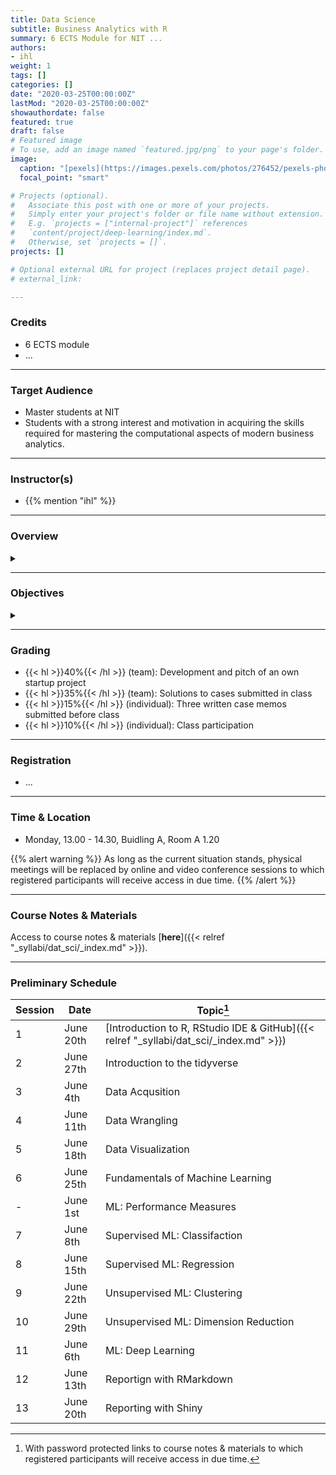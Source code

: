 ```yaml
---
title: Data Science
subtitle: Business Analytics with R
summary: 6 ECTS Module for NIT ...
authors:
- ihl
weight: 1
tags: []
categories: []
date: "2020-03-25T00:00:00Z"
lastMod: "2020-03-25T00:00:00Z"
showauthordate: false
featured: true
draft: false
# Featured image
# To use, add an image named `featured.jpg/png` to your page's folder. 
image:
  caption: "[pexels](https://images.pexels.com/photos/276452/pexels-photo-276452.jpeg), [cc0](https://www.pexels.com/de-de/creative-commons-images/)"
  focal_point: "smart"

# Projects (optional).
#   Associate this post with one or more of your projects.
#   Simply enter your project's folder or file name without extension.
#   E.g. `projects = ["internal-project"]` references 
#   `content/project/deep-learning/index.md`.
#   Otherwise, set `projects = []`.
projects: []

# Optional external URL for project (replaces project detail page).
# external_link: 

---
```


### Credits

* 6 ECTS module
* ...

***

### Target Audience

* Master students at NIT
* Students with a strong interest and motivation in acquiring the skills required for mastering the computational aspects of modern business analytics.

***

### Instructor(s)

* {{% mention "ihl" %}}

***

### Overview
<details class="description" close><summary data-close="Show" data-open="Hide"></summary>
Data Science is the science of extracting knowledge and information from data and requires competencies in both statistical and computer-based data analysis. This module is part of our complementary studies which are supposed to familiarize students with the entrepreneurial challenges of the future and expand their knowledge on important aspects of technology management.
<br><br>
This is a class for programming with R. It will teach you how to program in R, with hands-on examples. I wrote it for non-programmers to provide a friendly introduction to the R language. You’ll learn how to load data, assemble and disassemble data objects, navigate R’s environment system, write your own functions, and use all of R’s programming tools. Throughout the book, you’ll use your newfound skills to solve practical data science problems.
<br><br>
The workflow in this course module is comprised of three elements:

1. {{< hl >}}(Flipped) classroom{{< /hl >}}: learning about and discussing concepts and tools currently prevailing in theory and practice of modern technology entrepreneurship.
2. {{< hl >}}Problem-based learning{{< /hl >}}: deepen an understanding of the concepts and tools by seeing them applied and applying them to real company cases.
3. {{< hl >}}Experiential learning{{< /hl >}}: applying the concepts and tools in teams to an own new startup project.

</details>

***

### Objectives

<details class="description" close><summary data-close="Show" data-open="Hide"></summary>

DATA SCIENCE CONTENT ...

</details>


***

### Grading

* {{< hl >}}40%{{< /hl >}} (team): Development and pitch of an own startup project
* {{< hl >}}35%{{< /hl >}} (team): Solutions to cases submitted in class
* {{< hl >}}15%{{< /hl >}} (individual): Three written case memos submitted before class
* {{< hl >}}10%{{< /hl >}} (individual): Class participation

***

### Registration

* ...

***

### Time & Location

* Monday, 13.00 - 14.30, Buidling A, Room A 1.20

{{% alert warning %}}
As long as the current situation stands, physical meetings will be replaced by online and video conference sessions to which registered participants will receive access in due time.
{{% /alert %}}

***

### Course Notes & Materials

Access to course notes & materials [**here**]({{< relref "_syllabi/dat_sci/_index.md" >}}).

***

### Preliminary Schedule


| Session | Date | Topic[^1] |
| --- | --- | --- |
| 1 | June 20th | [Introduction to R, RStudio IDE & GitHub]({{< relref "_syllabi/dat_sci/_index.md" >}}) |
| 2 | June 27th | Introduction to the tidyverse |
| 3 | June 4th | Data Acqusition |
| 4 | June 11th | Data Wrangling |
| 5 | June 18th | Data Visualization |
| 6 | June 25th | Fundamentals of Machine Learning |
| - | June 1st | ML: Performance Measures |
| 7 | June 8th | Supervised ML: Classifaction |
| 8 | June 15th | Supervised ML: Regression |
| 9 | June 22th | Unsupervised ML: Clustering |
| 10 | June 29th | Unsupervised ML: Dimension Reduction  |
| 11 | June 6th | ML: Deep Learning |
| 12 | June 13th | Reportign with RMarkdown  |
| 13 | June 20th | Reporting with Shiny |

[^1]: With password protected links to course notes & materials to which registered participants will receive access in due time.

